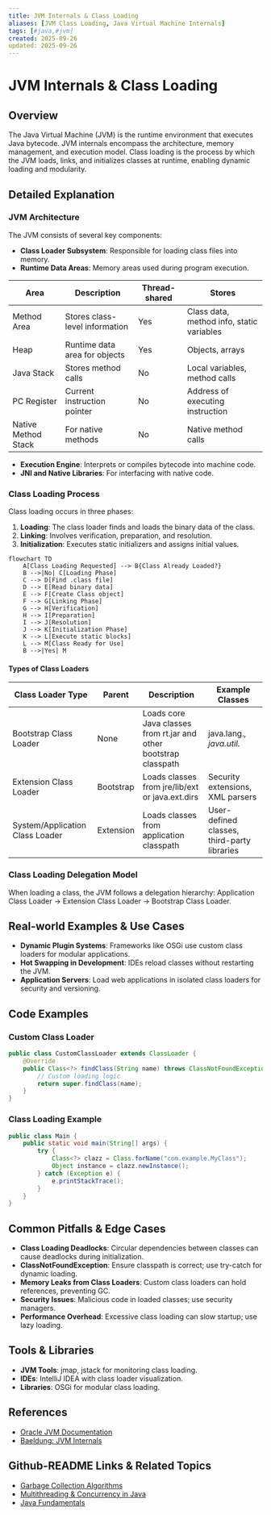 ```yaml
---
title: JVM Internals & Class Loading
aliases: [JVM Class Loading, Java Virtual Machine Internals]
tags: [#java,#jvm]
created: 2025-09-26
updated: 2025-09-26
---
```


# JVM Internals & Class Loading

## Overview

The Java Virtual Machine (JVM) is the runtime environment that executes Java bytecode. JVM internals encompass the architecture, memory management, and execution model. Class loading is the process by which the JVM loads, links, and initializes classes at runtime, enabling dynamic loading and modularity.

## Detailed Explanation

### JVM Architecture

The JVM consists of several key components:

- **Class Loader Subsystem**: Responsible for loading class files into memory.
- **Runtime Data Areas**: Memory areas used during program execution.

| Area | Description | Thread-shared | Stores |
|------|-------------|---------------|--------|
| Method Area | Stores class-level information | Yes | Class data, method info, static variables |
| Heap | Runtime data area for objects | Yes | Objects, arrays |
| Java Stack | Stores method calls | No | Local variables, method calls |
| PC Register | Current instruction pointer | No | Address of executing instruction |
| Native Method Stack | For native methods | No | Native method calls |
- **Execution Engine**: Interprets or compiles bytecode into machine code.
- **JNI and Native Libraries**: For interfacing with native code.

### Class Loading Process

Class loading occurs in three phases:

1. **Loading**: The class loader finds and loads the binary data of the class.
2. **Linking**: Involves verification, preparation, and resolution.
3. **Initialization**: Executes static initializers and assigns initial values.

```mermaid
flowchart TD
    A[Class Loading Requested] --> B{Class Already Loaded?}
    B -->|No| C[Loading Phase]
    C --> D[Find .class file]
    D --> E[Read binary data]
    E --> F[Create Class object]
    F --> G[Linking Phase]
    G --> H[Verification]
    H --> I[Preparation]
    I --> J[Resolution]
    J --> K[Initialization Phase]
    K --> L[Execute static blocks]
    L --> M[Class Ready for Use]
    B -->|Yes| M
```

#### Types of Class Loaders

| Class Loader Type | Parent | Description | Example Classes |
|-------------------|--------|-------------|-----------------|
| Bootstrap Class Loader | None | Loads core Java classes from rt.jar and other bootstrap classpath | java.lang.*, java.util.* |
| Extension Class Loader | Bootstrap | Loads classes from jre/lib/ext or java.ext.dirs | Security extensions, XML parsers |
| System/Application Class Loader | Extension | Loads classes from application classpath | User-defined classes, third-party libraries |

### Class Loading Delegation Model

When loading a class, the JVM follows a delegation hierarchy: Application Class Loader → Extension Class Loader → Bootstrap Class Loader.

## Real-world Examples & Use Cases

- **Dynamic Plugin Systems**: Frameworks like OSGi use custom class loaders for modular applications.
- **Hot Swapping in Development**: IDEs reload classes without restarting the JVM.
- **Application Servers**: Load web applications in isolated class loaders for security and versioning.

## Code Examples

### Custom Class Loader

```java
public class CustomClassLoader extends ClassLoader {
    @Override
    public Class<?> findClass(String name) throws ClassNotFoundException {
        // Custom loading logic
        return super.findClass(name);
    }
}
```

### Class Loading Example

```java
public class Main {
    public static void main(String[] args) {
        try {
            Class<?> clazz = Class.forName("com.example.MyClass");
            Object instance = clazz.newInstance();
        } catch (Exception e) {
            e.printStackTrace();
        }
    }
}
```

## Common Pitfalls & Edge Cases

- **Class Loading Deadlocks**: Circular dependencies between classes can cause deadlocks during initialization.
- **ClassNotFoundException**: Ensure classpath is correct; use try-catch for dynamic loading.
- **Memory Leaks from Class Loaders**: Custom class loaders can hold references, preventing GC.
- **Security Issues**: Malicious code in loaded classes; use security managers.
- **Performance Overhead**: Excessive class loading can slow startup; use lazy loading.

## Tools & Libraries

- **JVM Tools**: jmap, jstack for monitoring class loading.
- **IDEs**: IntelliJ IDEA with class loader visualization.
- **Libraries**: OSGi for modular class loading.

## References

- [Oracle JVM Documentation](https://docs.oracle.com/javase/specs/jvms/se21/html/)
- [Baeldung: JVM Internals](https://www.baeldung.com/jvm)

## Github-README Links & Related Topics

- [Garbage Collection Algorithms](../garbage-collection-algorithms/README.md)
- [Multithreading & Concurrency in Java](../multithreading-and-concurrency-in-java/README.md)
- [Java Fundamentals](../java-fundamentals/README.md)
